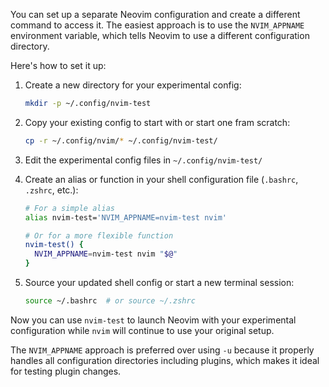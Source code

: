 You can set up a separate Neovim configuration and create a different command to access it. The easiest approach is to use the `NVIM_APPNAME` environment variable, which tells Neovim to use a different configuration directory.

Here's how to set it up:

1. Create a new directory for your experimental config:
   ```bash
   mkdir -p ~/.config/nvim-test
   ```

2. Copy your existing config to start with or start one fram scratch:
   ```bash
   cp -r ~/.config/nvim/* ~/.config/nvim-test/
   ```

3. Edit the experimental config files in `~/.config/nvim-test/`

4. Create an alias or function in your shell configuration file (`.bashrc`, `.zshrc`, etc.):
   ```bash
   # For a simple alias
   alias nvim-test='NVIM_APPNAME=nvim-test nvim'
   
   # Or for a more flexible function
   nvim-test() {
     NVIM_APPNAME=nvim-test nvim "$@"
   }
   ```

5. Source your updated shell config or start a new terminal session:
   ```bash
   source ~/.bashrc  # or source ~/.zshrc
   ```

Now you can use `nvim-test` to launch Neovim with your experimental configuration while `nvim` will continue to use your original setup.

The `NVIM_APPNAME` approach is preferred over using `-u` because it properly handles all configuration directories including plugins, which makes it ideal for testing plugin changes.
